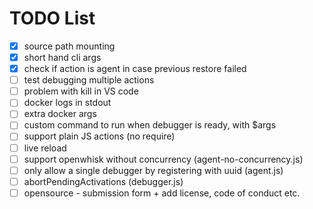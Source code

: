 TODO List
=========

* [x] source path mounting
* [x] short hand cli args
* [x] check if action is agent in case previous restore failed
* [ ] test debugging multiple actions
* [ ] problem with kill in VS code
* [ ] docker logs in stdout
* [ ] extra docker args
* [ ] custom command to run when debugger is ready, with $args
* [ ] support plain JS actions (no require)
* [ ] live reload
* [ ] support openwhisk without concurrency (agent-no-concurrency.js)
* [ ] only allow a single debugger by registering with uuid (agent.js)
* [ ] abortPendingActivations (debugger.js)
* [ ] opensource - submission form + add license, code of conduct etc.
